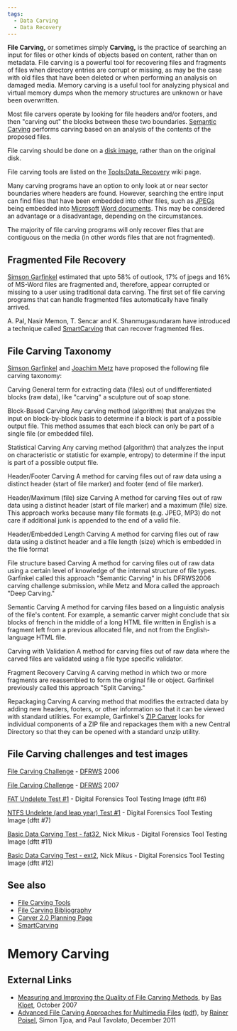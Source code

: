 ```yaml
---
tags:
  - Data Carving
  - Data Recovery 
---
```

**File Carving,** or sometimes simply **Carving,** is the practice of
searching an input for files or other kinds of objects based on content,
rather than on metadata. File carving is a powerful tool for recovering
files and fragments of files when directory entries are corrupt or
missing, as may be the case with old files that have been deleted or
when performing an analysis on damaged media. Memory carving is a useful
tool for analyzing physical and virtual memory dumps when the memory
structures are unknown or have been overwritten.

Most file carvers operate by looking for file headers and/or footers,
and then "carving out" the blocks between these two boundaries.
[Semantic Carving](semantic_carving.md) performs carving based
on an analysis of the contents of the proposed files.

File carving should be done on a [disk image](disk_image.md),
rather than on the original disk.

File carving tools are listed on the
[Tools:Data_Recovery](tools:data_recovery.md) wiki page.

Many carving programs have an option to only look at or near sector
boundaries where headers are found. However, searching the entire input
can find files that have been embedded into other files, such as
[JPEGs](jpeg.md) being embedded into
[Microsoft](microsoft.md) [Word documents](ole_compound_file.md). This
may be considered an advantage or a disadvantage, depending on the
circumstances.

The majority of file carving programs will only recover files that are
contiguous on the media (in other words files that are not fragmented).

## Fragmented File Recovery

[Simson Garfinkel](simson_garfinkel.md) estimated that upto 58%
of outlook, 17% of jpegs and 16% of MS-Word files are fragmented and,
therefore, appear corrupted or missing to a user using traditional data
carving. The first set of file carving programs that can handle
fragmented files automatically have finally arrived.

A. Pal, Nasir Memon, T. Sencar and K. Shanmugasundaram have introduced
a technique called [SmartCarving](file_carving:smartcarving.md) that can
recover fragmented files.

## File Carving Taxonomy

[Simson Garfinkel](simson_garfinkel.md) and [Joachim
Metz](joachim_metz.md) have proposed the following file carving
taxonomy:

Carving
General term for extracting data (files) out of undifferentiated blocks
(raw data), like "carving" a sculpture out of soap stone.

<!-- -->

Block-Based Carving
Any carving method (algorithm) that analyzes the input on block-by-block
basis to determine if a block is part of a possible output file. This
method assumes that each block can only be part of a single file (or
embedded file).

<!-- -->

Statistical Carving
Any carving method (algorithm) that analyzes the input on characteristic
or statistic for example, entropy) to determine if the input is part of
a possible output file.

<!-- -->

Header/Footer Carving
A method for carving files out of raw data using a distinct header
(start of file marker) and footer (end of file marker).

<!-- -->

Header/Maximum (file) size Carving
A method for carving files out of raw data using a distinct header
(start of file marker) and a maximum (file) size. This approach works
because many file formats (e.g. JPEG, MP3) do not care if additional
junk is appended to the end of a valid file.

<!-- -->

Header/Embedded Length Carving
A method for carving files out of raw data using a distinct header and a
file length (size) which is embedded in the file format

<!-- -->

File structure based Carving
A method for carving files out of raw data using a certain level of
knowledge of the internal structure of file types. Garfinkel called this
approach "Semantic Carving" in his DFRWS2006 carving challenge
submission, while Metz and Mora called the approach "Deep Carving."

<!-- -->

Semantic Carving
A method for carving files based on a linguistic analysis of the file's
content. For example, a semantic carver might conclude that six blocks
of french in the middle of a long HTML file written in English is a
fragment left from a previous allocated file, and not from the
English-language HTML file.

<!-- -->

Carving with Validation
A method for carving files out of raw data where the carved files are
validated using a file type specific validator.

<!-- -->

Fragment Recovery Carving
A carving method in which two or more fragments are reassembled to form
the original file or object. Garfinkel previously called this approach
"Split Carving."

<!-- -->

Repackaging Carving
A carving method that modifies the extracted data by adding new headers,
footers, or other information so that it can be viewed with standard
utilities. For example, Garfinkel's [ZIP Carver](zip_carver.md)
looks for individual components of a ZIP file and repackages them with a
new Central Directory so that they can be opened with a standard unzip
utility.

## File Carving challenges and test images

[File Carving Challenge](http://www.dfrws.org/2006/challenge/) -
[DFRWS](digital_forensic_research_workshop.md) 2006

[File Carving Challenge](http://www.dfrws.org/2007/challenge/) -
[DFRWS](digital_forensic_research_workshop.md) 2007

[FAT Undelete Test \#1](http://dftt.sourceforge.net/test6/index.html) -
Digital Forensics Tool Testing Image (dftt \#6)

[NTFS Undelete (and leap year) Test
\#1](http://dftt.sourceforge.net/test7/index.html) - Digital Forensics
Tool Testing Image (dftt \#7)

[Basic Data Carving Test -
fat32](http://dftt.sourceforge.net/test11/index.html), Nick Mikus -
Digital Forensics Tool Testing Image (dftt \#11)

[Basic Data Carving Test -
ext2](http://dftt.sourceforge.net/test12/index.html), Nick Mikus -
Digital Forensics Tool Testing Image (dftt \#12)

## See also

- [File Carving Tools](tools:data_recovery.md#carving)
- [File Carving Bibliography](file_carving_bibliography.md)
- [Carver 2.0 Planning Page](carver_2.0_planning_page.md)
- [SmartCarving](file_carving:smartcarving.md)

# Memory Carving

## External Links

- [Measuring and Improving the Quality of File Carving
  Methods](http://sourceforge.net/projects/revit/files/Documentation/Master%20Thesis%20-%20Advanced%20File%20Carving/),
  by [Bas Kloet](bas_kloet.md), October 2007
- [Advanced File Carving Approaches for Multimedia
  Files](http://isyou.info/jowua/abstracts/jowua-v2n4-3.htm)
  ([pdf](http://isyou.info/jowua/papers/jowua-v2n4-3.pdf)), by [Rainer
  Poisel](mailto:rainer.poisel@gmail.com), Simon Tjoa, and Paul
  Tavolato, December 2011
